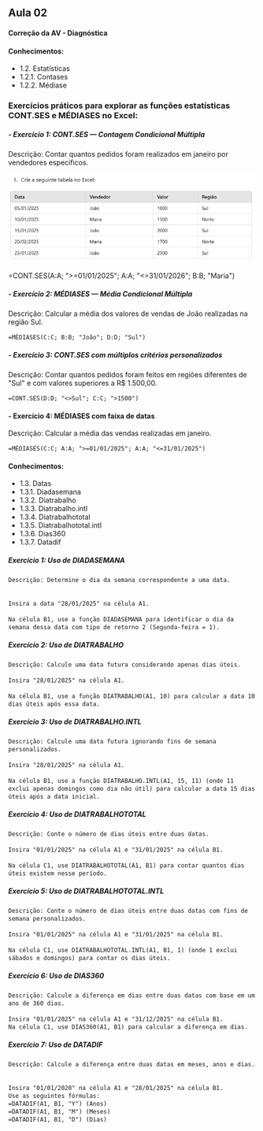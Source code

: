 ## Aula 02
#### Correção da AV - Diagnóstica

#### Conhecimentos:
- 1.2.  Estatísticas 
- 1.2.1.  Contases 
- 1.2.2.  Médiase

### Exercícios práticos para explorar as funções estatísticas CONT.SES e MÉDIASES no Excel:

##### - Exercício 1: CONT.SES — Contagem Condicional Múltipla
Descrição: Contar quantos pedidos foram realizados em janeiro por vendedores específicos.


![alt text](image.png)

=CONT.SES(A:A; ">=01/01/2025"; A:A; "<=31/01/2026"; B:B; "Maria")

##### - Exercício 2: MÉDIASES — Média Condicional Múltipla
Descrição: Calcular a média dos valores de vendas de João realizadas na região Sul.

```
=MÉDIASES(C:C; B:B; "João"; D:D; "Sul")
```

##### - Exercício 3: CONT.SES com múltiplos critérios personalizados
Descrição: Contar quantos pedidos foram feitos em regiões diferentes de "Sul" e com valores superiores a R$ 1.500,00.

```
=CONT.SES(D:D; "<>Sul"; C:C; ">1500")
```

#### - Exercício 4: MÉDIASES com faixa de datas
Descrição: Calcular a média das vendas realizadas em janeiro.

```
=MÉDIASES(C:C; A:A; ">=01/01/2025"; A:A; "<=31/01/2025")

```

#### Conhecimentos:

- 1.3.   Datas  
- 1.3.1.  Diadasemana 
- 1.3.2.  Diatrabalho 
- 1.3.3.  Diatrabalho.intl 
- 1.3.4.  Diatrabalhototal 
- 1.3.5.  Diatrabalhototal.intl 
- 1.3.6.  Dias360 
- 1.3.7.  Datadif 


##### Exercício 1: Uso de DIADASEMANA
```
Descrição: Determine o dia da semana correspondente a uma data.


Insira a data "28/01/2025" na célula A1.

Na célula B1, use a função DIADASEMANA para identificar o dia da semana dessa data com tipo de retorno 2 (Segunda-feira = 1).
```

##### Exercício 2: Uso de DIATRABALHO
```
Descrição: Calcule uma data futura considerando apenas dias úteis.

Insira "28/01/2025" na célula A1.

Na célula B1, use a função DIATRABALHO(A1, 10) para calcular a data 10 dias úteis após essa data.
```
##### Exercício 3: Uso de DIATRABALHO.INTL
```
Descrição: Calcule uma data futura ignorando fins de semana personalizados.

Insira "28/01/2025" na célula A1.

Na célula B1, use a função DIATRABALHO.INTL(A1, 15, 11) (onde 11 exclui apenas domingos como dia não útil) para calcular a data 15 dias úteis após a data inicial.
```

##### Exercício 4: Uso de DIATRABALHOTOTAL
```
Descrição: Conte o número de dias úteis entre duas datas.

Insira "01/01/2025" na célula A1 e "31/01/2025" na célula B1.

Na célula C1, use DIATRABALHOTOTAL(A1, B1) para contar quantos dias úteis existem nesse período.
```

##### Exercício 5: Uso de DIATRABALHOTOTAL.INTL
```
Descrição: Conte o número de dias úteis entre duas datas com fins de semana personalizados.

Insira "01/01/2025" na célula A1 e "31/01/2025" na célula B1.

Na célula C1, use DIATRABALHOTOTAL.INTL(A1, B1, 1) (onde 1 exclui sábados e domingos) para contar os dias úteis.
```

##### Exercício 6: Uso de DIAS360
```
Descrição: Calcule a diferença em dias entre duas datas com base em um ano de 360 dias.

Insira "01/01/2025" na célula A1 e "31/12/2025" na célula B1.
Na célula C1, use DIAS360(A1, B1) para calcular a diferença em dias.
```
##### Exercício 7: Uso de DATADIF
```
Descrição: Calcule a diferença entre duas datas em meses, anos e dias.


Insira "01/01/2020" na célula A1 e "28/01/2025" na célula B1.
Use as seguintes fórmulas:
=DATADIF(A1, B1, "Y") (Anos)
=DATADIF(A1, B1, "M") (Meses)
=DATADIF(A1, B1, "D") (Dias)
```